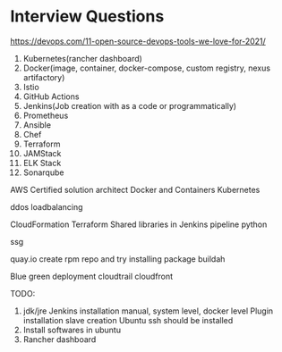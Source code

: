 Interview Questions
===================

https://devops.com/11-open-source-devops-tools-we-love-for-2021/

1. Kubernetes(rancher dashboard)
2. Docker(image, container, docker-compose, custom registry, nexus artifactory)
3. Istio
4. GitHub Actions
5. Jenkins(Job creation with as a code or programmatically)
6. Prometheus
7. Ansible
8. Chef
9. Terraform
10. JAMStack
11. ELK Stack
12. Sonarqube

AWS Certified solution architect
Docker and Containers
Kubernetes

ddos
loadbalancing

CloudFormation
Terraform
Shared libraries in Jenkins pipeline
python

ssg

quay.io
create rpm repo and try installing package
buildah

Blue green deployment
cloudtrail cloudfront

TODO:
1. jdk/jre
   Jenkins installation manual, system level, docker level
   Plugin installation
   slave creation
   Ubuntu ssh should be installed
2. Install softwares in ubuntu
3. Rancher dashboard
